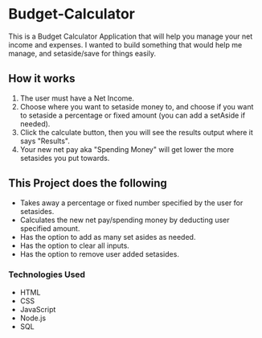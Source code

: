 # Budget-Calculator

This is a Budget Calculator Application that will help you manage your net income and expenses.
I wanted to build something that would help me manage, and setaside/save for things easily.


## How it works
  1. The user must have a Net Income.
  2. Choose where you want to setaside money to, and choose if you want to setaside a percentage or fixed amount (you can add a setAside if needed).
  3. Click the calculate button, then you will see the results output where it says "Results".
  4. Your new net pay aka "Spending Money" will get lower the more setasides you put towards.


## This Project does the following
  - Takes away a percentage or fixed number specified by the user for setasides.
  - Calculates the new net pay/spending money by deducting user specified amount.
  - Has the option to add as many set asides as needed.
  - Has the option to clear all inputs.
  - Has the option to remove user added setasides.

### Technologies Used
- HTML
- CSS
- JavaScript
- Node.js
- SQL
